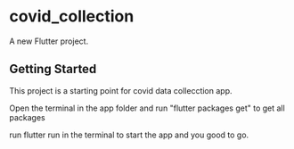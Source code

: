 # covid_collection

A new Flutter project.

## Getting Started

This project is a starting point for covid data collecction app.

Open the terminal in the app folder and run  "flutter packages get" to get all packages

run flutter run in the terminal to start the app and you good to go.

